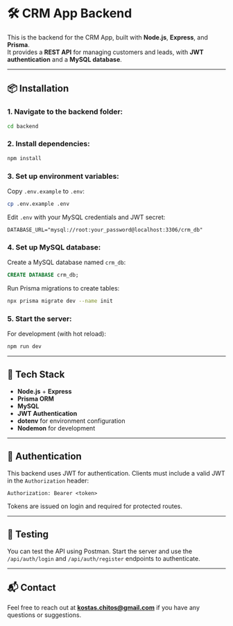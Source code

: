 # 🛠️ CRM App Backend

This is the backend for the CRM App, built with **Node.js**, **Express**, and **Prisma**.  
It provides a **REST API** for managing customers and leads, with **JWT authentication** and a **MySQL database**.

---

## 📦 Installation

### 1. Navigate to the backend folder:

```bash
cd backend
```

### 2. Install dependencies:

```bash
npm install
```

### 3. Set up environment variables:

Copy `.env.example` to `.env`:

```bash
cp .env.example .env
```

Edit `.env` with your MySQL credentials and JWT secret:

```env
DATABASE_URL="mysql://root:your_password@localhost:3306/crm_db"
```

### 4. Set up MySQL database:

Create a MySQL database named `crm_db`:

```sql
CREATE DATABASE crm_db;
```

Run Prisma migrations to create tables:

```bash
npx prisma migrate dev --name init
```

### 5. Start the server:

For development (with hot reload):

```bash
npm run dev
```

---

## 🧰 Tech Stack

- **Node.js** + **Express**
- **Prisma ORM**
- **MySQL**
- **JWT Authentication**
- **dotenv** for environment configuration
- **Nodemon** for development

---

## 🔐 Authentication

This backend uses JWT for authentication. Clients must include a valid JWT in the `Authorization` header:

```
Authorization: Bearer <token>
```

Tokens are issued on login and required for protected routes.

---

## 🧪 Testing

You can test the API using Postman. Start the server and use the `/api/auth/login` and `/api/auth/register` endpoints to authenticate.

---

## 📬 Contact

Feel free to reach out at **kostas.chitos@gmail.com** if you have any questions or suggestions.
